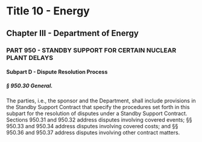 
# Title 10 - Energy
## Chapter III - Department of Energy
### PART 950 - STANDBY SUPPORT FOR CERTAIN NUCLEAR PLANT DELAYS
#### Subpart D - Dispute Resolution Process
##### § 950.30 General.

The parties, i.e., the sponsor and the Department, shall include provisions in the Standby Support Contract that specify the procedures set forth in this subpart for the resolution of disputes under a Standby Support Contract. Sections 950.31 and 950.32 address disputes involving covered events; §§ 950.33 and 950.34 address disputes involving covered costs; and §§ 950.36 and 950.37 address disputes involving other contract matters.
